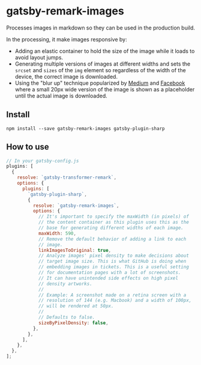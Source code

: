 # gatsby-remark-images

Processes images in markdown so they can be used in the production build.

In the processing, it make images responsive by:

* Adding an elastic container to hold the size of the image while it loads to
  avoid layout jumps.
* Generating multiple versions of images at different widths and sets the
  `srcset` and `sizes` of the `img` element so regardless of the width of the
  device, the correct image is downloaded.
* Using the "blur up" technique popularized by [Medium][1] and [Facebook][2]
  where a small 20px wide version of the image is shown as a placeholder until
  the actual image is downloaded.

## Install

`npm install --save gatsby-remark-images gatsby-plugin-sharp`

## How to use

```javascript
// In your gatsby-config.js
plugins: [
  {
    resolve: `gatsby-transformer-remark`,
    options: {
      plugins: [
        `gatsby-plugin-sharp`,
        {
          resolve: `gatsby-remark-images`,
          options: {
            // It's important to specify the maxWidth (in pixels) of
            // the content container as this plugin uses this as the
            // base for generating different widths of each image.
            maxWidth: 590,
            // Remove the default behavior of adding a link to each
            // image.
            linkImagesToOriginal: true,
            // Analyze images' pixel density to make decisions about
            // target image size. This is what GitHub is doing when
            // embedding images in tickets. This is a useful setting
            // for documentation pages with a lot of screenshots.
            // It can have unintended side effects on high pixel
            // density artworks.
            //
            // Example: A screenshot made on a retina screen with a
            // resolution of 144 (e.g. Macbook) and a width of 100px,
            // will be rendered at 50px.
            //
            // Defaults to false.
            sizeByPixelDensity: false,
          },
        },
      ],
    },
  },
];
```

[1]: https://jmperezperez.com/medium-image-progressive-loading-placeholder/
[2]: https://code.facebook.com/posts/991252547593574/the-technology-behind-preview-photos/
